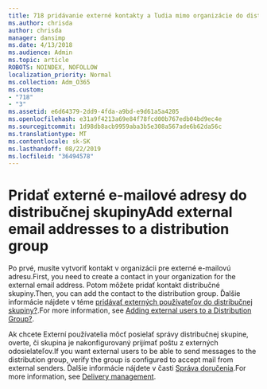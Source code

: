 ```yaml
---
title: 718 pridávanie externé kontakty a ľudia mimo organizácie do distribučného zoznamu
ms.author: chrisda
author: chrisda
manager: dansimp
ms.date: 4/13/2018
ms.audience: Admin
ms.topic: article
ROBOTS: NOINDEX, NOFOLLOW
localization_priority: Normal
ms.collection: Adm_O365
ms.custom:
- "718"
- "3"
ms.assetid: e6d64379-2dd9-4fda-a9bd-e9d61a5a4205
ms.openlocfilehash: e31a9f4213a69e84f78fcd00b767edb04bd9ec4e
ms.sourcegitcommit: 1d98db8acb9959aba3b5e308a567ade6b62da56c
ms.translationtype: MT
ms.contentlocale: sk-SK
ms.lasthandoff: 08/22/2019
ms.locfileid: "36494578"
---
```

# <a name="add-external-email-addresses-to-a-distribution-group"></a><span data-ttu-id="4b6b9-102">Pridať externé e-mailové adresy do distribučnej skupiny</span><span class="sxs-lookup"><span data-stu-id="4b6b9-102">Add external email addresses to a distribution group</span></span>

<span data-ttu-id="4b6b9-103">Po prvé, musíte vytvoriť kontakt v organizácii pre externé e-mailovú adresu.</span><span class="sxs-lookup"><span data-stu-id="4b6b9-103">First, you need to create a contact in your organization for the external email address.</span></span> <span data-ttu-id="4b6b9-104">Potom môžete pridať kontakt distribučné skupiny.</span><span class="sxs-lookup"><span data-stu-id="4b6b9-104">Then, you can add the contact to the distribution group.</span></span> <span data-ttu-id="4b6b9-105">Ďalšie informácie nájdete v téme [pridávať externých používateľov do distribučnej skupiny?](https://support.office.com/client/caa0f310-0bb7-48e3-8ad2-cb358b53bbba).</span><span class="sxs-lookup"><span data-stu-id="4b6b9-105">For more information, see [Adding external users to a Distribution Group?](https://support.office.com/client/caa0f310-0bb7-48e3-8ad2-cb358b53bbba).</span></span>

<span data-ttu-id="4b6b9-106">Ak chcete Externí používatelia môcť posielať správy distribučnej skupine, overte, či skupina je nakonfigurovaný prijímať poštu z externých odosielateľov.</span><span class="sxs-lookup"><span data-stu-id="4b6b9-106">If you want external users to be able to send messages to the distribution group, verify the group is configured to accept mail from external senders.</span></span> <span data-ttu-id="4b6b9-107">Ďalšie informácie nájdete v časti [Správa doručenia](https://technet.microsoft.com/library/bb124513.aspx#deliverymanagement).</span><span class="sxs-lookup"><span data-stu-id="4b6b9-107">For more information, see [Delivery management](https://technet.microsoft.com/library/bb124513.aspx#deliverymanagement).</span></span>
